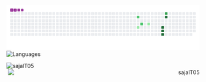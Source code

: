 ![Contributions](https://github.com/sajalT05/sajalT05/blob/output/github-contribution-grid-snake.gif)
![Languages](https://github-readme-stats.vercel.app/api/top-langs/?username=sajalT05&layout=compact)
<p align="left"> <img align="left" src="https://github-readme-stats.vercel.app/api?username=anuraghazra)](https://github.com/anuraghazra/github-readme-stats" alt="sajalT05" width="450" /></p>
<p align="right"><img align="right" src="https://github-readme-streak-stats.herokuapp.com/?user=sajalT05&theme=radical" alt="sajalT05" width="500" /></p>
<!--<p align="right"><img align="right" src="https://github-readme-streak-stats.herokuapp.com/?user=sanchitvj&" alt="sanchitvj" /></p>-->
